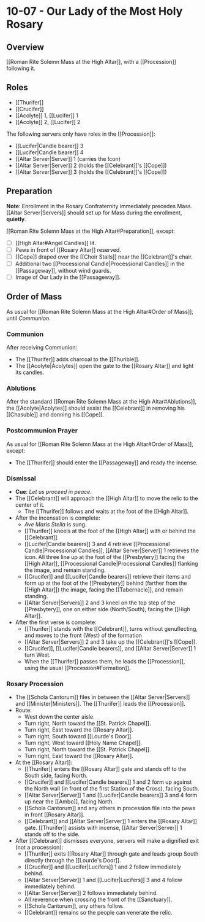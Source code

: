 # 10-07 - Our Lady of the Most Holy Rosary
## Overview
[[Roman Rite Solemn Mass at the High Altar]], with a [[Procession]] following it.

## Roles
- [[Thurifer]]
- [[Crucifer]]
- [[Acolyte]] 1, [[Lucifer]] 1
- [[Acolyte]] 2, [[Lucifer]] 2

The following servers only have roles in the [[Procession]]:

- [[Lucifer|Candle bearer]] 3
- [[Lucifer|Candle bearer]] 4
- [[Altar Server|Server]] 1 (carries the Icon)
- [[Altar Server|Server]] 2 (holds the [[Celebrant]]'s [[Cope]])
- [[Altar Server|Server]] 3 (holds the [[Celebrant]]'s [[Cope]])

## Preparation
**Note**: Enrollment in the Rosary Confraternity immediately precedes Mass. [[Altar Server|Servers]] should set up for Mass during the enrollment, **quietly**.

[[Roman Rite Solemn Mass at the High Altar#Preparation]], except:

- [ ] [[High Altar#Angel Candles]] lit.
- [ ] Pews in front of [[Rosary Altar]] reserved.
- [ ] [[Cope]] draped over the [[Choir Stalls]] near the [[Celebrant]]'s chair.
- [ ] Additional two [[Processional Candle|Processional Candles]] in the [[Passageway]], without wind guards.
- [ ] Image of Our Lady in the [[Passageway]].

## Order of Mass
As usual for [[Roman Rite Solemn Mass at the High Altar#Order of Mass]], until _Communion_.
### Communion
After receiving Communion:

- The [[Thurifer]] adds charcoal to the [[Thurible]].
- The [[Acolyte|Acolytes]] open the gate to the [[Rosary Altar]] and light its candles.
### Ablutions
After the standard [[Roman Rite Solemn Mass at the High Altar#Ablutions]], the [[Acolyte|Acolytes]] should assist the [[Celebrant]] in removing his [[Chasuble]] and donning his [[Cope]].
### Postcommunion Prayer
As usual for [[Roman Rite Solemn Mass at the High Altar#Order of Mass]], except:

- The [[Thurifer]] should enter the [[Passageway]] and ready the incense.
### Dismissal
- **Cue**: _Let us proceed in peace_.
- The [[Celebrant]] will approach the [[High Altar]] to move the relic to the center of it.
	- The [[Thurifer]] follows and waits at the foot of the [[High Altar]].
- After the incensation is complete:
	- _Ave Maris Stella_ is sung.
	- [[Thurifer]] kneels at the foot of the [[High Altar]] with or behind the [[Celebrant]].
	- [[Lucifer|Candle bearers]] 3 and 4 retrieve [[Processional Candle|Processional Candles]], [[Altar Server|Server]] 1 retrieves the icon. All three line up at the foot of the [[Presbytery]] facing the [[High Altar]], [[Processional Candle|Processional Candles]] flanking the image, and remain standing.
	- [[Crucifer]] and [[Lucifer|Candle bearers]] retrieve their items and form up at the foot of the [[Presbytery]] behind (farther from the [[High Altar]]) the image, facing the [[Tabernacle]], and remain standing.
	- [[Altar Server|Servers]] 2 and 3 kneel on the top step of the [[Presbytery]], one on either side (North/South), facing the [[High Altar]].
- After the first verse is complete:
	- [[Thurifer]] stands with the [[Celebrant]], turns without genuflecting, and moves to the front (West) of the formation
	- [[Altar Server|Servers]] 2 and 3 take up the [[Celebrant]]'s [[Cope]].
	- [[Crucifer]], [[Lucifer|Candle bearers]], and [[Altar Server|Server]] 1 turn West.
	- When the [[Thurifer]] passes them, he leads the [[Procession]], using the usual [[Procession#Formation]].
### Rosary Procession
- The [[Schola Cantorum]] files in between the [[Altar Server|Servers]] and [[Minister|Ministers]]. The [[Thurifer]] leads the [[Procession]].
- Route:
	- West down the center aisle.
	- Turn right, North toward the [[St. Patrick Chapel]].
	- Turn right, East toward the [[Rosary Altar]].
	- Turn right, South toward [[Lourde's Door]].
	- Turn right, West toward [[Holy Name Chapel]].
	- Turn right, North toward the [[St. Patrick Chapel]].
	- Turn right, East toward the [[Rosary Altar]].
- At the [[Rosary Altar]]:
	- [[Thurifer]] enters the [[Rosary Altar]] gate and stands off to the South side, facing North.
	- [[Crucifer]] and [[Lucifer|Candle bearers]] 1 and 2 form up against the North wall (in front of the first Station of the Cross), facing South.
	- [[Altar Server|Server]] 1 and [[Lucifer|Candle bearers]] 3 and 4 form up near the [[Ambo]], facing North.
	- [[Schola Cantorum]] and any others in procession file into the pews in front [[Rosary Altar]].
	- [[Celebrant]] and [[Altar Server|Server]] 1 enters the [[Rosary Altar]] gate. [[Thurifer]] assists with incense, [[Altar Server|Server]] 1 stands off to the side.
- After [[Celebrant]] dismisses everyone, servers will make a dignified exit (not a procession):
	- [[Thurifer]] exits [[Rosary Altar]] through gate and leads group South directly through the [[Lourde's Door]].
	- [[Crucifer]] and [[Lucifer|Lucifers]] 1 and 2 follow immediately behind.
	- [[Altar Server|Server]] 1 and [[Lucifer|Lucifers]] 3 and 4 follow immediately behind.
	- [[Altar Server|Server]] 2 follows immediately behind.
	- All reverence when crossing the front of the [[Sanctuary]].
	- [[Schola Cantorum]], any others follow.
	- [[Celebrant]] remains so the people can venerate the relic.
